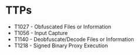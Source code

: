 # TTPs

* T1027 - Obfuscated Files or Information
* T1056 - Input Capture
* T1140 - Deobfuscate/Decode Files or Information
* T1218 - Signed Binary Proxy Execution
